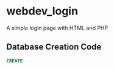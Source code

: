 # webdev_login
A simple login page with HTML and PHP 



## Database Creation Code

```sql
CREATE 
```

